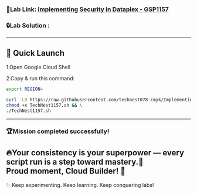 ###  🎯Lab Link: [Implementing Security in Dataplex - GSP1157](https://www.cloudskillsboost.google/games/6463/labs/40621)


### 🔒Lab Solution :
---

## 🚀 Quick Launch
1.Open Google Cloud Shell

2.Copy & run this command:

```bash
export REGION=
``` 

``` bash
curl -LO https://raw.githubusercontent.com/technest078-cmyk/Implementing-Security-in-Dataplex/main/TechNest1157.sh && \
chmod +x TechNest1157.sh && \
./TechNest1157.sh


```

---

### 🏆Mission completed successfully! 
🔥Your consistency is your superpower — every script run is a step toward mastery.🌟  
              Proud moment, Cloud Builder! 🎊  
---

✨ Keep experimenting. Keep learning. Keep conquering labs!  
